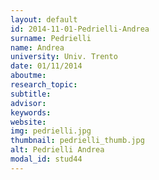 ```yaml
---
layout: default 
id: 2014-11-01-Pedrielli-Andrea
surname: Pedrielli
name: Andrea
university: Univ. Trento
date: 01/11/2014
aboutme: 
research_topic: 
subtitle: 
advisor: 
keywords: 
website: 
img: pedrielli.jpg
thumbnail: pedrielli_thumb.jpg
alt: Pedrielli Andrea
modal_id: stud44
---
```

